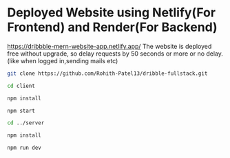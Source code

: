 # Deployed Website using Netlify(For Frontend) and Render(For Backend) 
https://dribbble-mern-website-app.netlify.app/
The website is deployed free without upgrade, so delay requests by 50 seconds or more or no delay.(like when logged in,sending mails etc)


```sh
git clone https://github.com/Rohith-Patel13/dribble-fullstack.git
```


```sh
cd client
```

```sh
npm install
```

```sh
npm start
```

```sh
cd ../server
```

```sh
npm install
```

```sh
npm run dev
```


